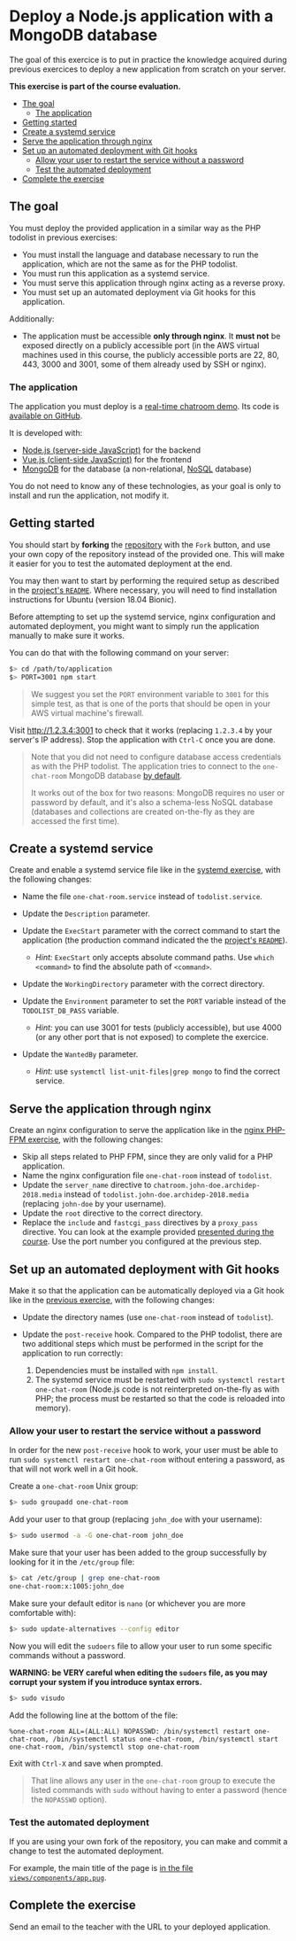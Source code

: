 # Deploy a Node.js application with a MongoDB database

The goal of this exercice is to put in practice the knowledge acquired during previous exercices to deploy a new application from scratch on your server.

**This exercise is part of the course evaluation.**

<!-- START doctoc generated TOC please keep comment here to allow auto update -->
<!-- DON'T EDIT THIS SECTION, INSTEAD RE-RUN doctoc TO UPDATE -->


- [The goal](#the-goal)
  - [The application](#the-application)
- [Getting started](#getting-started)
- [Create a systemd service](#create-a-systemd-service)
- [Serve the application through nginx](#serve-the-application-through-nginx)
- [Set up an automated deployment with Git hooks](#set-up-an-automated-deployment-with-git-hooks)
  - [Allow your user to restart the service without a password](#allow-your-user-to-restart-the-service-without-a-password)
  - [Test the automated deployment](#test-the-automated-deployment)
- [Complete the exercise](#complete-the-exercise)

<!-- END doctoc generated TOC please keep comment here to allow auto update -->



## The goal

You must deploy the provided application in a similar way as the PHP todolist in previous exercises:

* You must install the language and database necessary to run the application,
  which are not the same as for the PHP todolist.
* You must run this application as a systemd service.
* You must serve this application through nginx acting as a reverse proxy.
* You must set up an automated deployment via Git hooks for this application.

Additionally:

* The application must be accessible **only through nginx**.
  It **must not** be exposed directly on a publicly accessible port
  (in the AWS virtual machines used in this course, the publicly accessible ports are 22, 80, 443, 3000 and 3001,
  some of them already used by SSH or nginx).

### The application

The application you must deploy is a [real-time chatroom demo][app].
Its code is [available on GitHub][repo].

It is developed with:

* [Node.js (server-side JavaScript)][node] for the backend
* [Vue.js (client-side JavaScript)][vue] for the frontend
* [MongoDB][mongo] for the database (a non-relational, [NoSQL][nosql] database)

You do not need to know any of these technologies,
as your goal is only to install and run the application, not modify it.



## Getting started

You should start by **forking** the [repository][repo] with the `Fork` button,
and use your own copy of the repository instead of the provided one.
This will make it easier for you to test the automated deployment at the end.

You may then want to start by performing the required setup as described in the [project's `README`][readme].
Where necessary, you will need to find installation instructions for Ubuntu (version 18.04 Bionic).

Before attempting to set up the systemd service, nginx configuration and automated deployment,
you might want to simply run the application manually to make sure it works.

You can do that with the following command on your server:

```bash
$> cd /path/to/application
$> PORT=3001 npm start
```

> We suggest you set the `PORT` environment variable to `3001` for this simple test,
> as that is one of the ports that should be open in your AWS virtual machine's firewall.

Visit http://1.2.3.4:3001 to check that it works (replacing `1.2.3.4` by your server's IP address).
Stop the application with `Ctrl-C` once you are done.

> Note that you did not need to configure database access credentials as with the PHP todolist.
> The application tries to connect to the `one-chat-room` MongoDB database [by default][default-db].
>
> It works out of the box for two reasons: MongoDB requires no user or password by default,
> and it's also a schema-less NoSQL database
> (databases and collections are created on-the-fly as they are accessed the first time).



## Create a systemd service

Create and enable a systemd service file like in the [systemd exercise][systemd-ex],
with the following changes:

* Name the file `one-chat-room.service` instead of `todolist.service`.
* Update the `Description` parameter.
* Update the `ExecStart` parameter with the correct command to start the application
  (the production command indicated the the [project's `README`][readme]).

  * *Hint:* `ExecStart` only accepts absolute command paths.
    Use `which <command>` to find the absolute path of `<command>`.
* Update the `WorkingDirectory` parameter with the correct directory.
* Update the `Environment` parameter to set the `PORT` variable instead of the `TODOLIST_DB_PASS` variable.
  * *Hint:* you can use 3001 for tests (publicly accessible),
    but use 4000 (or any other port that is not exposed) to complete the exercice.
* Update the `WantedBy` parameter.
  * *Hint:* use `systemctl list-unit-files|grep mongo` to find the correct service.



## Serve the application through nginx

Create an nginx configuration to serve the application like in the [nginx PHP-FPM exercise][nginx-php-fpm-ex],
with the following changes:

* Skip all steps related to PHP FPM, since they are only valid for a PHP application.
* Name the nginx configuration file `one-chat-room` instead of `todolist`.
* Update the `server_name` directive to `chatroom.john-doe.archidep-2018.media` instead of `todolist.john-doe.archidep-2018.media`
  (replacing `john-doe` by your username).
* Update the `root` directive to the correct directory.
* Replace the `include` and `fastcgi_pass` directives by a `proxy_pass` directive.
  You can look at the example provided [presented during the course][nginx-rp-conf].
  Use the port number you configured at the previous step.



## Set up an automated deployment with Git hooks

Make it so that the application can be automatically deployed via a Git hook like in the [previous exercise][previous-ex],
with the following changes:

* Update the directory names (use `one-chat-room` instead of `todolist`).
* Update the `post-receive` hook.
  Compared to the PHP todolist, there are two additional steps which must be performed in the script for the application to run correctly:

  1. Dependencies must be installed with `npm install`.
  2. The systemd service must be restarted with `sudo systemctl restart one-chat-room`
     (Node.js code is not reinterpreted on-the-fly as with PHP; the process must be restarted so that the code is reloaded into memory).

### Allow your user to restart the service without a password

In order for the new `post-receive` hook to work,
your user must be able to run `sudo systemctl restart one-chat-room` without entering a password,
as that will not work well in a Git hook.

Create a `one-chat-room` Unix group:

```bash
$> sudo groupadd one-chat-room
```

Add your user to that group (replacing `john_doe` with your username):

```bash
$> sudo usermod -a -G one-chat-room john_doe
```

Make sure that your user has been added to the group successfully by looking for it in the `/etc/group` file:

```bash
$> cat /etc/group | grep one-chat-room
one-chat-room:x:1005:john_doe
```

Make sure your default editor is `nano` (or whichever you are more comfortable with):

```bash
$> sudo update-alternatives --config editor
```

Now you will edit the `sudoers` file to allow your user to run some specific commands without a password.

**WARNING: be VERY careful when editing the `sudoers` file, as you may corrupt your system if you introduce syntax errors.**

```bash
$> sudo visudo
```

Add the following line at the bottom of the file:

```
%one-chat-room ALL=(ALL:ALL) NOPASSWD: /bin/systemctl restart one-chat-room, /bin/systemctl status one-chat-room, /bin/systemctl start one-chat-room, /bin/systemctl stop one-chat-room
```

Exit with `Ctrl-X` and save when prompted.

> That line allows any user in the `one-chat-room` group to execute the listed commands with `sudo`
> without having to enter a password (hence the `NOPASSWD` option).

### Test the automated deployment

If you are using your own fork of the repository,
you can make and commit a change to test the automated deployment.

For example, the main title of the page is [in the file `views/components/app.pug`][one-chat-room-title].



## Complete the exercise

Send an email to the teacher with the URL to your deployed application.



[app]: https://one-chat-room.herokuapp.com
[previous-ex]: git-automated-deployment.md
[default-db]: https://github.com/MediaComem/one-chat-room/blob/158d7ff1aaaf9bd760e395405c3e743e59f505e0/config.js#L4
[mongo]: https://www.mongodb.com
[nginx-php-fpm-ex]: nginx-php-fpm-deployment.md
[nginx-rp-conf]: https://mediacomem.github.io/comem-webdev-docs/2018-2019/subjects/reverse-proxy/?home=MediaComem%2Fcomem-archidep%23readme#29
[node]: https://nodejs.org
[nosql]: https://en.wikipedia.org/wiki/NoSQL
[one-chat-room-title]: https://github.com/MediaComem/one-chat-room/blob/158d7ff1aaaf9bd760e395405c3e743e59f505e0/views/components/app.pug#L7
[readme]: https://github.com/mediacomem/one-chat-room#readme
[repo]: https://github.com/mediacomem/one-chat-room
[systemd-ex]: systemd-deployment.md
[vue]: https://vuejs.org
